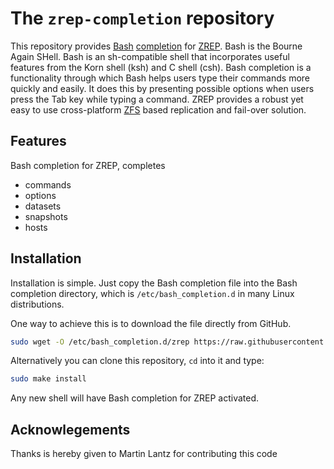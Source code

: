 # The `zrep-completion` repository

This repository provides [Bash](https://www.gnu.org/software/bash/) [completion](https://www.gnu.org/software/bash/manual/bash.html#Programmable-Completion) for [ZREP](http://www.bolthole.com/solaris/zrep/). Bash is the Bourne Again SHell.
Bash is an sh-compatible shell that
incorporates useful features from the Korn shell (ksh) and C shell
(csh). Bash completion is a functionality through which Bash
helps users type their commands more quickly and easily. It does this by presenting possible options when users press the Tab key while typing
a command. ZREP provides a robust yet easy to use cross-platform [ZFS](https://en.wikipedia.org/wiki/ZFS) based replication
and fail-over solution. 

## Features

Bash completion for ZREP, completes

- commands
- options
- datasets
- snapshots
- hosts

## Installation
Installation is simple. Just copy the Bash completion file into the Bash completion directory, which is `/etc/bash_completion.d` in many Linux distributions.

One way to achieve this is to download the file directly from GitHub.

```bash
sudo wget -O /etc/bash_completion.d/zrep https://raw.githubusercontent.com/bolthole/zrep-completion/master/src/zrep
```

Alternatively you can clone this repository, `cd` into it and type:

```bash
sudo make install
```

Any new shell will have Bash completion for ZREP activated.

## Acknowlegements

Thanks is hereby given to Martin Lantz for contributing this code
